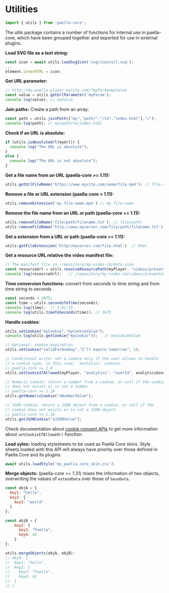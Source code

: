 # Utilities

```javascript
import { utils } from 'paella-core';
```



The utils package contains a number of functions for internal use in paella-core, which have been grouped together and exported for use in external plugins.

**Load SVG file as a text string:**

```javascript
const icon = await utils.loadSvgIcon('svg/icon/url.svg');
...
element.innerHTML = icon;
```



**Get URL parameter:**

```javascript
// http://my-paella-player.mysite.com/?myParam=myValue
const value = utils.getUrlParameter('myParam');
console.log(value);	// myValue
```



**Join paths:** Create a path from an array:

```javascript
const path = utils.joinPath(["my","path/","/to","index.html"],"/");
console.log(path); // my/path/to/index.html
```



**Check if an URL is absolute:**

```javascript
if (utils.isAbsoluteUrl(myUrl)) {
  console.log("The URL is absolute");
}
else {
  console.log("The URL is not absolute");
}
```

**Get a file name from an URL (paella-core >= 1.11):**

```javascript
utils.getUrlFileName('https://www.mysite.com/some/file.mp4'); // file.mp4
```

**Remove a file or URL extension (paella-core > 1.11):**

```javascript
utils.removeExtension('my.file-name.mp4') // my.file-name
```

**Remove the file name from an URL or path (paella-core >= 1.11):**

```javascript
utils.removeFileName('file/path/filename.txt'); // file/path/
utils.removeFileName('http://www.myserver.com/file/path/filename.txt');  // http://www.myserver.com/file/path/
```

**Get a extension from a URL or path (paella-core >= 1.11):**

```javascript
utils.getFileExtension('http//myserver.com/file.html')  // html
```

**Get a resource URL relative the video manifest file:**

```javascript
// The manifest file is /repository/my-video-id/data.json
const resourceUrl = utils.resolveResourcePath(myPlayer, "videos/presenter.mp4");
console.log(resourceUrl);	// /repository/my-video-id/videos/presenter.mp4
```



**Time conversion functions:** convert from seconds to time string and from time string to seconds

```javascript
const seconds = 3675;
const time = utils.secondsToTime(seconds);
console.log(time);	// 1:01:15
console.log(utils.timeToSeconds(time));	// 3675
```



**Handle cookies:**

```javascript
utils.setCookie("myCookie","myCookieValue");
console.log(utils.getCookie("myCookie"));	// myCookieValue

// Optional: cookie expiration
utils.setCookie("validForOneDay","I'll expire tomorrow", 1);

// Conditional write: set a cookie only if the user allows to handle
// a cookie type, in this case, 'analytics' cookies.
// paella-core >= 1.8
utils.setCookieIfAllowed(myPlayer, "analytics", "userId", analyticsUserId, 365);

// Numeric cookie: return a number from a cookie, or null if the cookie
// does not exists or is not a number
// paella-core >= 1.18
utils.getNumericCookie("aNumberValue");

// JSON cookie: return a JSON object from a cookie, or null if the
// cookie does not exists or is not a JSON object.
// paella-core >= 1.18
utils.getJSONCookie("aJSONValue");
```

Check documentation about [cookie consent APIs](cookie_consent.md) to get more information about `setCookieIfAllowed()` function.

**Load syles:** loading stylesheets to be used as Paella Core skins. Style sheets loaded with this API will always have priority over those defined in Paella Core and its plugins.

```javascript
await utils.loadStyle('my_paella_core_skin.css');
```

**Merge objects:** (paella-core >= 1.31) mixes the information of two objects, overwriting the values of `extendData` over those of `baseData`.

```javascript
const objA = {
  key1: "hello",
  key2: {
    key3: "world"
  }
};

const objB = {
	key2: {
	  key3: "Paella",
	  key4: 42
	}
};

utils.mergeObjects(objA, objB);
// objA: {
//  key1: "hello",
//  key2: {
//    key3: "Paella",
//    key4: 42
//  }
// }
```
